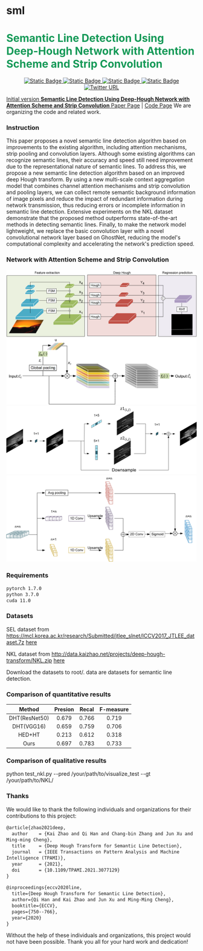 # sml
<h1 style="align: center; color: #159957">Semantic Line Detection Using Deep-Hough Network with Attention Scheme and Strip Convolution</h1>
 </div>
<div align="center">
    <a href="https://github.com/zhizhz/sml" target="_blank">
        <img alt="Static Badge" src="https://img.shields.io/badge/version-1.0.0-blue">
        <img alt="Static Badge" src="https://img.shields.io/badge/contributors-2-blue">
        <img alt="Static Badge" src="https://img.shields.io/badge/paper-waiting-blue">
        <img alt="Static Badge" src="https://img.shields.io/badge/code-waiting-blue">
        <img alt="Twitter URL" src="https://img.shields.io/twitter/url?url=https%3A%2F%2Fhang_zhang%40126.com&logo=gmail&label=mail%40hang_zhang">

</div>

Initial version **Semantic Line Detection Using Deep-Hough Network with Attention Scheme and Strip Convolution**
[Paper Page]() | [Code Page](https://github.com/zhizhz/sml) 
We are organizing the code and related work.

### Instruction
This paper proposes a novel semantic line detection algorithm based on improvements to the existing algorithm, including attention mechanisms, strip pooling and convolution layers. Although some existing algorithms can recognize semantic lines, their accuracy and speed still need improvement due to the representational nature of semantic lines. To address this, we propose a new semantic line detection algorithm based on an improved deep Hough transform. By using a new multi-scale context aggregation model that combines channel attention mechanisms and strip convolution and pooling layers, we can collect remote semantic background information of image pixels and reduce the impact of redundant information during network transmission, thus reducing errors or incomplete information in semantic line detection. Extensive experiments on the NKL dataset demonstrate that the proposed method outperforms state-of-the-art methods in detecting semantic lines. Finally, to make the network model lightweight, we replace the basic convolution layer with a novel convolutional network layer based on GhostNet, reducing the model's computational complexity and accelerating the network's prediction speed.
### 
### Network with Attention Scheme and Strip Convolution
![](picture/figure2.png)
![](picture/figure4.png)
![](picture/figure6.png)
![](picture/figure7.png)

### Requirements
``` 
pytorch 1.7.0
python 3.7.0
cuda 11.0
```
### Datasets
SEL dataset from https://mcl.korea.ac.kr/research/Submitted/jtlee_slnet/ICCV2017_JTLEE_dataset.7z [here](https://mcl.korea.ac.kr/research/Submitted/jtlee_slnet/ICCV2017_JTLEE_dataset.7z)

NKL dataset from http://data.kaizhao.net/projects/deep-hough-transform/NKL.zip [here](http://data.kaizhao.net/projects/deep-hough-transform/NKL.zip)

Download the datasets to root/.  data are datasets for semantic line detection.
### Comparison of quantitative results
|        Method |            Presion         |      Recal     | F-measure    |
|:-------------------:|:--------------------------:|:----------------------:|:----------------------:|
|          DHT(ResNet50)|     0.679           |          0.766      |       0.719          |
|       DHT(VGG16)     |        0.659        |             0.759           |       0.706        |
|    HED+HT            |         0.213        |       0.612         |       0.318            |
|         Ours        |          0.697        |        0.783         |        0.733      |

### Comparison of qualitative results 
python test_nkl.py --pred /your/path/to/visualize_test --gt /your/path/to/NKL/


### Thanks
We would like to thank the following individuals and organizations for their contributions to this project:
```
@article{zhao2021deep,
  author    = {Kai Zhao and Qi Han and Chang-bin Zhang and Jun Xu and Ming-ming Cheng},
  title     = {Deep Hough Transform for Semantic Line Detection},
  journal   = {IEEE Transactions on Pattern Analysis and Machine Intelligence (TPAMI)},
  year      = {2021},
  doi       = {10.1109/TPAMI.2021.3077129}
}
```
```
@inproceedings{eccv2020line,
  title={Deep Hough Transform for Semantic Line Detection},
  author={Qi Han and Kai Zhao and Jun Xu and Ming-Ming Cheng},
  booktitle={ECCV},
  pages={750--766},
  year={2020}
}
```
Without the help of these individuals and organizations, this project would not have been possible. Thank you all for your hard work and dedication!

